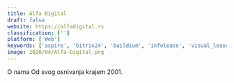 ```yaml
---
title: Alfa Digital
draft: false 
website: https://alfadigital.rs
classification: ['']
platform: ['Web']
keywords: ['aspire', 'bitrix24', 'buildium', 'infolease', 'visual_lease_administration']
image: 2020/04/Alfa-Digital.png
---
```

O nama  Od svog osnivanja krajem 2001.